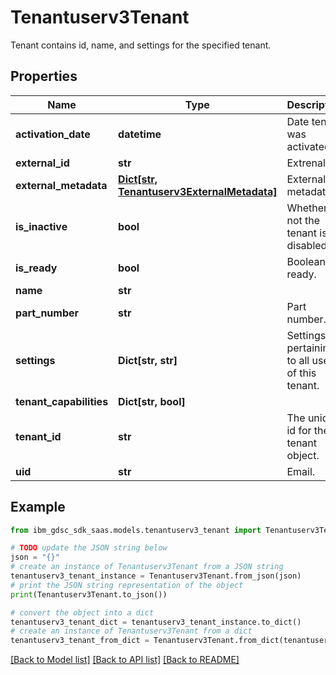 # Tenantuserv3Tenant

Tenant contains id, name, and settings for the specified tenant.

## Properties

Name | Type | Description | Notes
------------ | ------------- | ------------- | -------------
**activation_date** | **datetime** | Date tenant was activated. | [optional] 
**external_id** | **str** | Extrenal id. | [optional] 
**external_metadata** | [**Dict[str, Tenantuserv3ExternalMetadata]**](Tenantuserv3ExternalMetadata.md) | External metadata. | [optional] 
**is_inactive** | **bool** | Whether or not the tenant is disabled. | [optional] 
**is_ready** | **bool** | Boolean is ready. | [optional] 
**name** | **str** |  | [optional] 
**part_number** | **str** | Part number. | [optional] 
**settings** | **Dict[str, str]** | Settings pertaining to all users of this tenant. | [optional] 
**tenant_capabilities** | **Dict[str, bool]** |  | [optional] 
**tenant_id** | **str** | The unique id for the tenant object. | [optional] 
**uid** | **str** | Email. | [optional] 

## Example

```python
from ibm_gdsc_sdk_saas.models.tenantuserv3_tenant import Tenantuserv3Tenant

# TODO update the JSON string below
json = "{}"
# create an instance of Tenantuserv3Tenant from a JSON string
tenantuserv3_tenant_instance = Tenantuserv3Tenant.from_json(json)
# print the JSON string representation of the object
print(Tenantuserv3Tenant.to_json())

# convert the object into a dict
tenantuserv3_tenant_dict = tenantuserv3_tenant_instance.to_dict()
# create an instance of Tenantuserv3Tenant from a dict
tenantuserv3_tenant_from_dict = Tenantuserv3Tenant.from_dict(tenantuserv3_tenant_dict)
```
[[Back to Model list]](../README.md#documentation-for-models) [[Back to API list]](../README.md#documentation-for-api-endpoints) [[Back to README]](../README.md)


